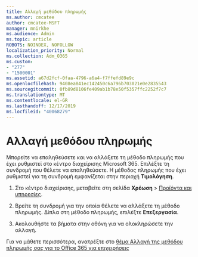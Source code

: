 ```yaml
---
title: Αλλαγή μεθόδου πληρωμής
ms.author: cmcatee
author: cmcatee-MSFT
manager: mnirkhe
ms.audience: Admin
ms.topic: article
ROBOTS: NOINDEX, NOFOLLOW
localization_priority: Normal
ms.collection: Adm_O365
ms.custom:
- "277"
- "1500001"
ms.assetid: a67d2fcf-0faa-4796-a6a4-f7ffefd89e9c
ms.openlocfilehash: 9408ea841ec142450c6a796b703021e0e2835543
ms.sourcegitcommit: 0fb89d8106fe409ab1b78e50f5357ffc2252f7c7
ms.translationtype: MT
ms.contentlocale: el-GR
ms.lasthandoff: 12/17/2019
ms.locfileid: "40068279"
---
```

# <a name="change-payment-method"></a>Αλλαγή μεθόδου πληρωμής

Μπορείτε να επαληθεύσετε και να αλλάξετε τη μέθοδο πληρωμής που έχει ρυθμιστεί στο κέντρο διαχείρισης Microsoft 365. Επιλέξτε τη συνδρομή που θέλετε να επαληθεύσετε. Η μέθοδος πληρωμής που έχει ρυθμιστεί για τη συνδρομή εμφανίζεται στην περιοχή **Τιμολόγηση**.
  
1. Στο κέντρο διαχείρισης, μεταβείτε στη σελίδα **Χρέωση** \> [Προϊόντα και υπηρεσίες](https://go.microsoft.com/fwlink/p/?linkid=842054).

2. Βρείτε τη συνδρομή για την οποία θέλετε να αλλάξετε τη μέθοδο πληρωμής. Δίπλα στη μέθοδο πληρωμής, επιλέξτε **Επεξεργασία**.

3. Ακολουθήστε τα βήματα στην οθόνη για να ολοκληρώσετε την αλλαγή.

Για να μάθετε περισσότερα, ανατρέξτε στο [θέμα Αλλαγή της μεθόδου πληρωμής σας για το Office 365 για επιχειρήσεις](https://docs.microsoft.com/office365/admin/subscriptions-and-billing/change-payment-method)